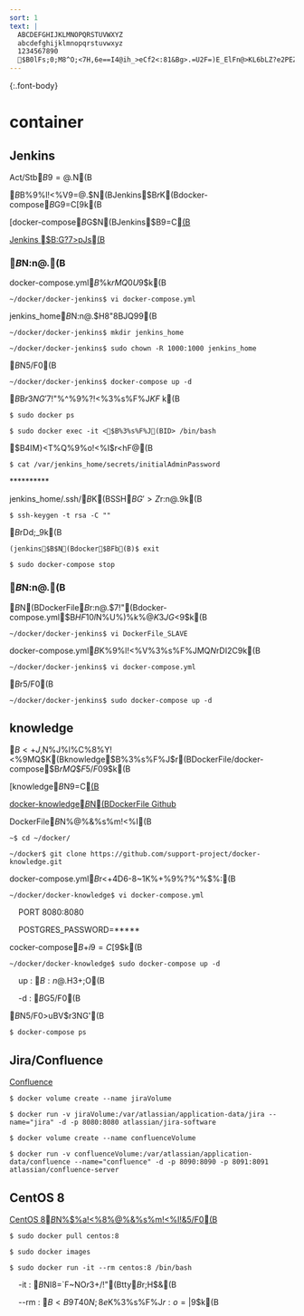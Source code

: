 ```yaml
---
sort: 1
text: |
  ABCDEFGHIJKLMNOPQRSTUVWXYZ
  abcdefghijklmnopqrstuvwxyz
  1234567890
  $B0lFs;0;M8^O;<7H,6e==I4@ih_>eCf2<:81&Bg>.=U2F=)E_ElFn@>KL6bLZ?e2PEZ(B
---
```



{:.font-body}

# container
## Jenkins

Act/Stb$B9=@.$N(B



$B%^%9%?!<(B/$B%9%l!<%V9=@.$N(BJenkins$B$r%m!<%+%k4D6-$K(Bdocker-compose$B$G9=C[$9$k(B

[docker-compose$B$G$N(BJenkins$B9=C[(B](https://qiita.com/KWS_0901/items/34d09b472bea9f5227a7)

[Jenkins $B:G?7>pJs(B](https://hub.docker.com/_/jenkins?tab=tags&page=1&ordering=last_updated)

### $B%^%9%?!<%3%s%F%J$N:n@.(B
docker-compose.yml$B%U%!%$%k$rMQ0U$9$k(B

`~/docker/docker-jenkins$ vi docker-compose.yml`

jenkins_home$B%G%#%l%/%H%j$N:n@.$H8"8BJQ99(B

`~/docker/docker-jenkins$ mkdir jenkins_home`

`~/docker/docker-jenkins$ sudo chown -R 1000:1000 jenkins_home`

$B%^%9%?!<%3%s%F%J$N5/F0(B

`~/docker/docker-jenkins$ docker-compose up -d`

$B%3%s%F%J(BID$B$r3NG'$7!"%^%9%?!<%3%s%F%J$KF~$k(B

`$ sudo docker ps`

`$ sudo docker exec -it <$B%3%s%F%J(BID> /bin/bash`

$B4IM}<T%Q%9%o!<%I$r<hF@(B

`$ cat /var/jenkins_home/secrets/initialAdminPassword`

\*\*\*\*\*\*\*\*\*\*
<!-- 45550eb526dc4682a5529a7d2488ccff -->

jenkins_home/.ssh/$B$K(BSSH$BG'>Z%-!<$r:n@.$9$k(B

`$ ssh-keygen -t rsa -C ""`

$B%^%9%?!<%3%s%F%J$rDd;_$9$k(B

`(jenkins$B$N(Bdocker$BFb(B)$ exit`

`$ sudo docker-compose stop`

### $B%9%l!<%V%3%s%F%J$N:n@.(B

$B%9%l!<%V%3%s%F%JMQ$N(BDockerFile$B$r:n@.$7!"(Bdocker-compose.yml$B$HF10l$N%U%)%k%@$K3JG<$9$k(B

`~/docker/docker-jenkins$ vi DockerFile_SLAVE`

docker-compose.yml$B$K%9%l!<%V%3%s%F%JMQ$N%5!<%S%9@_Dj$rDI2C$9$k(B

`~/docker/docker-jenkins$ vi docker-compose.yml`

$B%3%s%F%J$r5/F0(B

`~/docker/docker-jenkins$ sudo docker-compose up -d`

## knowledge
$B<+J,$N%J%l%C%8%Y!<%9MQ$K(Bknowledge$B%3%s%F%J$r(BDockerFile/docker-compose$B$rMQ$$$F5/F0$9$k(B

[knowledge$B$N9=C[(B](https://syachiku.net/knowledge-install/)

[docker-knowledge$B$N(BDockerFile Github](https://github.com/support-project/docker-knowledge)

DockerFile$B$N%@%&%s%m!<%I(B

`~$ cd ~/docker/`

`~/docker$ git clone https://github.com/support-project/docker-knowledge.git`

docker-compose.yml$B$r<+4D6-8~$1$K%+%9%?%^%$%:(B

`~/docker/docker-knowledge$ vi docker-compose.yml`

&nbsp;&nbsp;&nbsp; PORT 8080:8080

&nbsp;&nbsp;&nbsp; POSTGRES_PASSWORD=\*\*\*\*\*

cocker-compose$B$+$i9=C[$9$k(B

`~/docker/docker-knowledge$ sudo docker-compose up -d`

&nbsp;&nbsp;&nbsp; up : $B:n@.$H3+;O(B

&nbsp;&nbsp;&nbsp; -d : $B%G!<%b%s>uBV$G5/F0(B

$B%3%s%F%J$N5/F0>uBV$r3NG'(B

`$ docker-compose ps`

## Jira/Confluence
[Confluence](https://qiita.com/iguchikoma/items/97128b3d3bfbbe7e71a4)

`$ docker volume create --name jiraVolume`

`$ docker run -v jiraVolume:/var/atlassian/application-data/jira --name="jira" -d -p 8080:8080 atlassian/jira-software`

`$ docker volume create --name confluenceVolume`

`$ docker run -v confluenceVolume:/var/atlassian/application-data/confluence --name="confluence" -d -p 8090:8090 -p 8091:8091 atlassian/confluence-server`

## CentOS 8
[CentOS 8$B$N%$%a!<%8%@%&%s%m!<%I!&5/F0(B](https://qiita.com/witchcraze/items/bc05f8fd90bea2dc333f)

`$ sudo docker pull centos:8`

`$ sudo docker images`

`$ sudo docker run -it --rm centos:8 /bin/bash`

&nbsp;&nbsp;&nbsp; -it : $B%3%s%F%J$NI8=`F~NO$r3+$/!"(Btty$B$r;H$&(B

&nbsp;&nbsp;&nbsp; --rm : $B<B9T40N;8e$K%3%s%F%J$r:o=|$9$k(B

